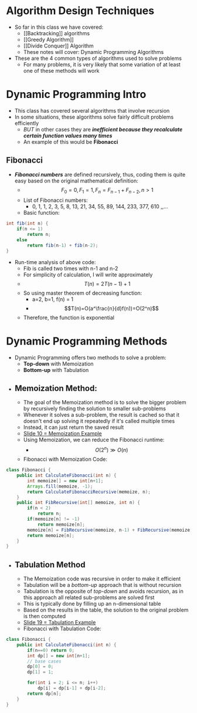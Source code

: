 # Algorithm Design Techniques
- So far in this class we have covered:
	- [[Backtracking]] algorithms
	- [[Greedy Algorithm]]
	- [[Divide Conquer]] Algorithm
	- These notes will cover: Dynamic Programming Algorithms
- These are the 4 common types of algorithms used to solve problems
	- For many problems, it is very likely that some variation of at least one of these methods will work
# Dynamic Programming Intro
- This class has covered several algorithms that involve recursion
- In some situations, these algorithms solve fairly difficult problems efficiently
	- *BUT* in other cases they are ***inefficient because they recalculate certain function values many times***
	- An example of this would be **Fibonacci**
## Fibonacci
- ***Fibonacci numbers*** are defined recursively, thus, coding them is quite easy based on the original mathematical definition:
	- $$F_0=0,F_1=1,F_n=F_{n-1}+F_{n-2}, n>1$$
	- List of Fibonacci numbers:
		- 0, 1, 1, 2, 3, 5, 8, 13, 21, 34, 55, 89, 144, 233, 377, 610 ,,...
	- Basic function:
```java
int fib(int n) {
	if(n <= 1)
		return n;
	else
		return fib(n-1) + fib(n-2);
}
```
- Run-time analysis of above code:
	- Fib is called two times with n-1 and n-2
	- For simplicity of calculation, I will write approximately
	- $$T(n)=2T(n-1)+1$$
	- So using master theorem of decreasing function:
		- a=2, b=1, f(n) = 1
		-  $$T(n)=O(a^\frac{n}{d}f(n))=O(2^n)$$
	- Therefore, the function is exponential
# Dynamic Programming Methods
- Dynamic Programming offers two methods to solve a problem:
	- **Top-down** with Memoization
	- **Bottom-up** with Tabulation
- ## Memoization Method:
	- The goal of the Memoization method is to solve the bigger problem by recursively finding the solution to smaller sub-problems
	- Whenever it solves a sub-problem, the result is cached so that it doesn't end up solving it repeatedly if it's called multiple times
	- Instead, it can just return the saved result
	- [Slide 10 = Memoization Example](https://webcourses.ucf.edu/courses/1433664/files/101210147?module_item_id=17353131)
	- Using Memoization, we can reduce the Fibonacci runtime:
		- $$O(2^n)\gg O(n)$$
	- Fibonacci with Memoization Code:
```java
class Fibonacci {
	public int CalculateFibonacci(int n) {
		int memoize[] = new int[n+1];
		Arrays.fill(memoize, -1);
		return CalculateFibonacciRecursive(memoize, n);
	}
	public int FibRecursive(int[] memoize, int n) {
		if(n < 2)
			return n;
		if(memoize[n] != -1)
			return memoize[n];
		memoize[n] = FibRecursive(memoize, n-1) + FibRecursive(memoize, n-2);
		return memoize[n];
	}
}
```
- ## Tabulation Method
	- The Memoization code was recursive in order to make it efficient
	- Tabulation will be a *bottom-up* approach that is without recursion
	- Tabulation is the opposite of *top-down* and avoids recursion, as in this approach all related sub-problems are solved first
	- This is typically done by filling up an n-dimensional table
	- Based on the results in the table, the solution to the original problem is then computed
	- [Slide 19 = Tabulation Example](https://webcourses.ucf.edu/courses/1433664/files/101210147?module_item_id=17353131)
	- Fibonacci with Tabulation Code:
```java
class Fibonacci {
	public int CalculateFibonacci(int n) {
		if(n==0) return 0;
		int dp[] = new int[n+1];
		// base cases
		dp[0] = 0;
		dp[1] = 1;

		for(int i = 2; i <= n; i++)
			dp[i] = dp[i-1] + dp[i-2];
		return dp[n];
	}
}
```


